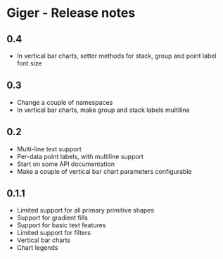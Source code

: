 # Giger - Release notes

## 0.4

- In vertical bar charts, setter methods for stack, group and point label font size


## 0.3

- Change a couple of namespaces
- In vertical bar charts, make group and stack labels multiline


## 0.2

- Multi-line text support
- Per-data point labels, with multiline support
- Start on some API documentation
- Make a couple of vertical bar chart parameters configurable


## 0.1.1

- Limited support for all primary primitive shapes
- Support for gradient fills
- Support for basic text features
- Limited support for filters
- Vertical bar charts
- Chart legends


